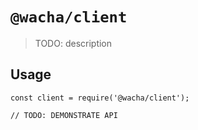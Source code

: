# `@wacha/client`

> TODO: description

## Usage

```
const client = require('@wacha/client');

// TODO: DEMONSTRATE API
```
